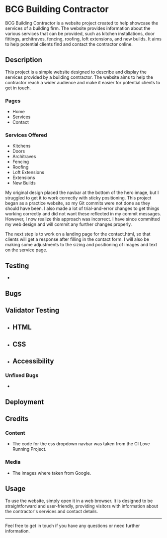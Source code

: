 # BCG Building Contractor

BCG Building Contractor is a website project created to help showcase the services of a building firm. The website provides information about the various services that can be provided, such as kitchen installations, door fittings, architraves, fencing, roofing, loft extensions, and new builds. It aims to help potential clients find and contact the contractor online.

## Description

This project is a simple website designed to describe and display the services provided by a building contractor. The website aims to help the contractor reach a wider audience and make it easier for potential clients to get in touch.

### Pages
- Home
- Services
- Contact

### Services Offered
- Kitchens
- Doors
- Architraves
- Fencing
- Roofing
- Loft Extensions
- Extensions
- New Builds

My original design placed the navbar at the bottom of the hero image, but I struggled to get it to work correctly with sticky positioning. This project began as a practice website, so my Git commits were not done as they should have been. I also made a lot of trial-and-error changes to get things working correctly and did not want these reflected in my commit messages. However, I now realize this approach was incorrect. I have since committed my web design and will commit any further changes properly.

The next step is to work on a landing page for the contact.html, so that clients will get a response after filling in the contact form. I will also be making some adjustments to the sizing and positioning of images and text on the service page.

## Testing

-

## Bugs

## Validator Testing

- HTML
  -   

- CSS 
  -

- Accessibility
  -

### Unfixed Bugs

-

## Deployment 

## Credits 

### Content

- The code for the css dropdown navbar was taken from the CI Love Running Project.

### Media 

- The images where taken from Google.

## Usage

To use the website, simply open it in a web browser. It is designed to be straightforward and user-friendly, providing visitors with information about the contractor's services and contact details.

---

Feel free to get in touch if you have any questions or need further information.
